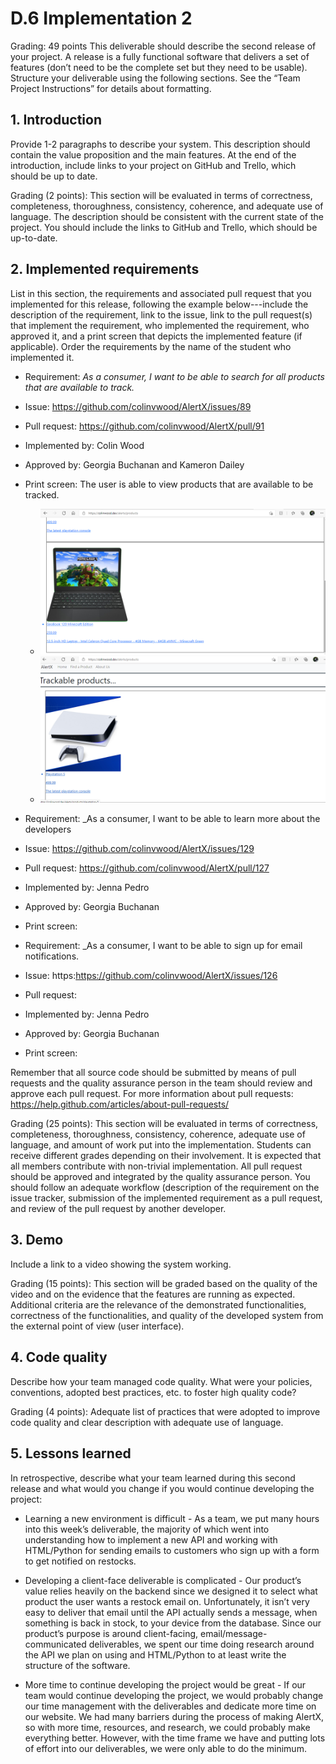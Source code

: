 # D.6 Implementation 2 

Grading: 49 points
This deliverable should describe the second release of your project. A release is a fully functional
software that delivers a set of features (don’t need to be the complete set but they need to be
usable). Structure your deliverable using the following sections. See the “Team Project
Instructions” for details about formatting.

## 1. Introduction 
Provide 1-2 paragraphs to describe your system. This description should contain the
value proposition and the main features. At the end of the introduction, include links to
your project on GitHub and Trello, which should be up to date.

Grading (2 points): This section will be evaluated in terms of correctness, completeness,
thoroughness, consistency, coherence, and adequate use of language. The description
should be consistent with the current state of the project. You should include the links to
GitHub and Trello, which should be up-to-date.

## 2. Implemented requirements
List in this section, the requirements and associated pull request that you implemented for
this release, following the example below---include the description of the requirement,
link to the issue, link to the pull request(s) that implement the requirement, who
implemented the requirement, who approved it, and a print screen that depicts the
implemented feature (if applicable). Order the requirements by the name of the student
who implemented it.



* Requirement: _As a consumer, I want to be able to search for all products that are available to track._
* Issue: https://github.com/colinvwood/AlertX/issues/89
* Pull request: https://github.com/colinvwood/AlertX/pull/91
* Implemented by: Colin Wood
* Approved by: Georgia Buchanan and Kameron Dailey
* Print screen: The user is able to view products that are available to be tracked.
  * ![Product Page Image](../site/public/images/Product_page.png)
  * ![Product Page Image #2](../site/public/images/Product_page_2.png)

* Requirement: _As a consumer, I want to be able to learn more about the developers 
* Issue: https://github.com/colinvwood/AlertX/issues/129
* Pull request: https://github.com/colinvwood/AlertX/pull/127
* Implemented by: Jenna Pedro
* Approved by: Georgia Buchanan 
* Print screen: 


* Requirement: _As a consumer, I want to be able to sign up for email notifications.
* Issue: https:https://github.com/colinvwood/AlertX/issues/126
* Pull request: 
* Implemented by: Jenna Pedro
* Approved by: Georgia Buchanan 
* Print screen: 


Remember that all source code should be submitted by means of pull requests and the
quality assurance person in the team should review and approve each pull request. For
more information about pull requests:
https://help.github.com/articles/about-pull-requests/

Grading (25 points): This section will be evaluated in terms of correctness, completeness,
thoroughness, consistency, coherence, adequate use of language, and amount of work put
into the implementation. Students can receive different grades depending on their
involvement. It is expected that all members contribute with non-trivial implementation.
All pull request should be approved and integrated by the quality assurance person. You
should follow an adequate workflow (description of the requirement on the issue tracker,
submission of the implemented requirement as a pull request, and review of the pull
request by another developer.

## 3. Demo
Include a link to a video showing the system working.

Grading (15 points): This section will be graded based on the quality of the video and on
the evidence that the features are running as expected. Additional criteria are the
relevance of the demonstrated functionalities, correctness of the functionalities, and
quality of the developed system from the external point of view (user interface).

## 4. Code quality
Describe how your team managed code quality. What were your policies, conventions,
adopted best practices, etc. to foster high quality code?

Grading (4 points): Adequate list of practices that were adopted to improve code quality
and clear description with adequate use of language.

## 5. Lessons learned
In retrospective, describe what your team learned during this second release and what
would you change if you would continue developing the project:

* Learning a new environment is difficult - As a team, we put many hours into this week’s deliverable, the majority of which went into understanding how to implement a new API and working with HTML/Python for sending emails to customers who sign up with a form to get notified on restocks.

* Developing a client-face deliverable is complicated - Our product’s value relies heavily on the backend since we designed it to select what product the user wants a restock email on. Unfortunately, it isn’t very easy to deliver that email until the API actually sends a message, when something is back in stock, to your device from the database. Since our product’s purpose is around client-facing, email/message-communicated deliverables, we spent our time doing research around the API we plan on using and  HTML/Python to at least write the structure of the software. 

* More time to continue developing the project would be great - If our team would continue developing the project, we would probably change our time management with the deliverables and dedicate more time on our website. We had many barriers during the process of making AlertX, so with more time, resources, and research, we could probably make everything better. However, with the time frame we have and putting lots of effort into our deliverables, we were only able to do the minimum. 
